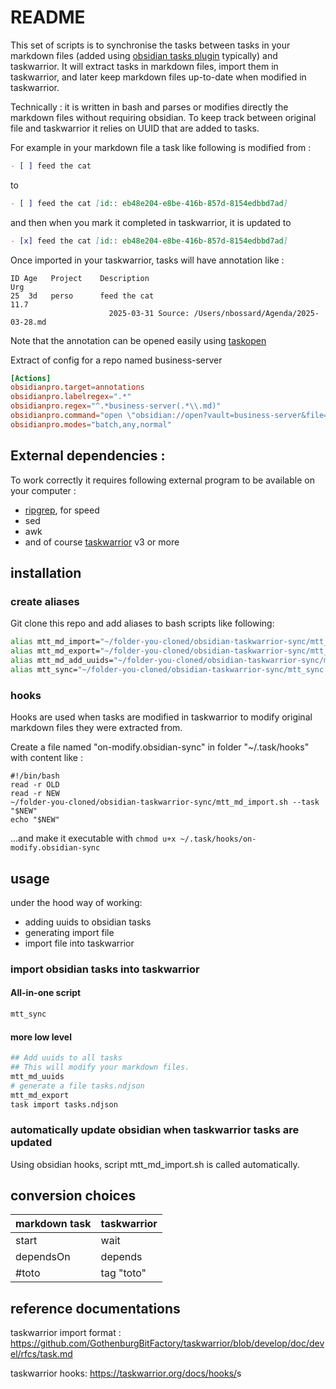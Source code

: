 # README

This set of scripts is to synchronise the tasks between tasks in your markdown files (added using [obsidian tasks plugin](https://github.com/obsidian-tasks-group/obsidian-tasks) typically) and taskwarrior.
It will extract tasks in markdown files, import them in taskwarrior, and later keep markdown files up-to-date when modified in taskwarrior.

Technically : it is written in bash and parses or modifies directly the markdown files without requiring obsidian. To keep track between original file and taskwarrior it relies on UUID that are added to tasks.

For example in your markdown file a task like following is modified from :
```markdown
- [ ] feed the cat
```
to

```markdown
- [ ] feed the cat [id:: eb48e204-e8be-416b-857d-8154edbbd7ad]
```

and then when you mark it completed in taskwarrior, it is updated to

```markdown
- [x] feed the cat [id:: eb48e204-e8be-416b-857d-8154edbbd7ad]
```

Once imported in your taskwarrior, tasks will have annotation like :

```text
ID Age   Project    Description                                                                                                                                        Urg
25  3d   perso      feed the cat                                                                                                        11.7
                      2025-03-31 Source: /Users/nbossard/Agenda/2025-03-28.md
```

Note that the annotation can be opened easily using [taskopen](https://github.com/jschlatow/taskopen)

Extract of config for a repo named business-server
```rc
[Actions]
obsidianpro.target=annotations
obsidianpro.labelregex=".*"
obsidianpro.regex="^.*business-server(.*\\.md)"
obsidianpro.command="open \"obsidian://open?vault=business-server&file=$LAST_MATCH\""
obsidianpro.modes="batch,any,normal"
```

## External dependencies :

To work correctly it requires following external program to be available on your computer :

- [ripgrep](https://github.com/BurntSushi/ripgrep), for speed
- sed
- awk
- and of course [taskwarrior](https://taskwarrior.org/) v3 or more

## installation

### create aliases

Git clone this repo and add aliases to bash scripts like following:

```bash
alias mtt_md_import="~/folder-you-cloned/obsidian-taskwarrior-sync/mtt_md_import.sh"
alias mtt_md_export="~/folder-you-cloned/obsidian-taskwarrior-sync/mtt_md_export.sh"
alias mtt_md_add_uuids="~/folder-you-cloned/obsidian-taskwarrior-sync/mtt_md_add_uuids.sh"
alias mtt_sync="~/folder-you-cloned/obsidian-taskwarrior-sync/mtt_sync.sh"
```

### hooks

Hooks are used when tasks are modified in taskwarrior to modify original markdown files they were extracted from.

Create a file named "on-modify.obsidian-sync" in folder "~/.task/hooks" with content like :
```
#!/bin/bash
read -r OLD
read -r NEW
~/folder-you-cloned/obsidian-taskwarrior-sync/mtt_md_import.sh --task "$NEW"
echo "$NEW"
```

...and make it executable with `chmod u+x ~/.task/hooks/on-modify.obsidian-sync`

## usage

under the hood way of working:

- adding uuids to obsidian tasks
- generating import file
- import file into taskwarrior

### import obsidian tasks into taskwarrior

#### All-in-one script

```bash
mtt_sync
```

#### more low level

```bash
## Add uuids to all tasks
## This will modify your markdown files.
mtt_md_uuids
# generate a file tasks.ndjson
mtt_md_export
task import tasks.ndjson
```

### automatically update obsidian when taskwarrior tasks are updated

Using obsidian hooks, script mtt_md_import.sh is called automatically.

## conversion choices

| markdown task | taskwarrior |
| ------------- | ----------- |
| start         | wait        |
| dependsOn     | depends     |
| #toto         | tag "toto"  |

## reference documentations

taskwarrior import format : <https://github.com/GothenburgBitFactory/taskwarrior/blob/develop/doc/devel/rfcs/task.md>

taskwarrior hooks: <https://taskwarrior.org/docs/hooks/>s


